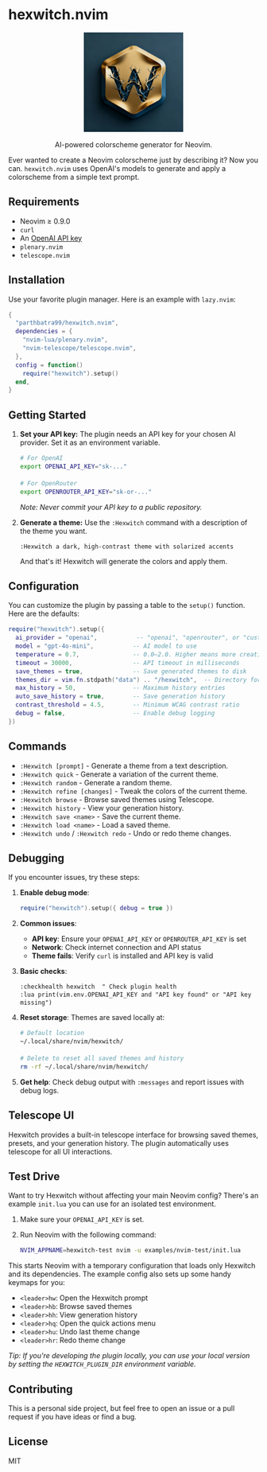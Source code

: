 # hexwitch.nvim

<p align="center">
  <img src="./hexwitch-logo.png" alt="Hexwitch Logo" width="200" />
</p>

<p align="center">
  AI-powered colorscheme generator for Neovim.
</p>

Ever wanted to create a Neovim colorscheme just by describing it? Now you can. `hexwitch.nvim` uses OpenAI's models to generate and apply a colorscheme from a simple text prompt.

## Requirements

- Neovim ≥ 0.9.0
- `curl`
- An [OpenAI API key](https://platform.openai.com/api-keys)
- `plenary.nvim`
- `telescope.nvim`

## Installation

Use your favorite plugin manager. Here is an example with `lazy.nvim`:

```lua
{
  "parthbatra99/hexwitch.nvim",
  dependencies = {
    "nvim-lua/plenary.nvim",
    "nvim-telescope/telescope.nvim",
  },
  config = function()
    require("hexwitch").setup()
  end,
}
```

## Getting Started

1.  **Set your API key:** The plugin needs an API key for your chosen AI provider. Set it as an environment variable.

    ```bash
    # For OpenAI
    export OPENAI_API_KEY="sk-..."

    # For OpenRouter
    export OPENROUTER_API_KEY="sk-or-..."
    ```
    *Note: Never commit your API key to a public repository.*

2.  **Generate a theme:** Use the `:Hexwitch` command with a description of the theme you want.

    ```vim
    :Hexwitch a dark, high-contrast theme with solarized accents
    ```

    And that's it! Hexwitch will generate the colors and apply them.

## Configuration

You can customize the plugin by passing a table to the `setup()` function. Here are the defaults:

```lua
require("hexwitch").setup({
  ai_provider = "openai",           -- "openai", "openrouter", or "custom"
  model = "gpt-4o-mini",           -- AI model to use
  temperature = 0.7,               -- 0.0–2.0. Higher means more creative/random palettes
  timeout = 30000,                 -- API timeout in milliseconds
  save_themes = true,              -- Save generated themes to disk
  themes_dir = vim.fn.stdpath("data") .. "/hexwitch",  -- Directory for saved themes
  max_history = 50,                -- Maximum history entries
  auto_save_history = true,        -- Save generation history
  contrast_threshold = 4.5,        -- Minimum WCAG contrast ratio
  debug = false,                   -- Enable debug logging
})
```

## Commands

- `:Hexwitch [prompt]` - Generate a theme from a text description.
- `:Hexwitch quick` - Generate a variation of the current theme.
- `:Hexwitch random` - Generate a random theme.
- `:Hexwitch refine [changes]` - Tweak the colors of the current theme.
- `:Hexwitch browse` - Browse saved themes using Telescope.
- `:Hexwitch history` - View your generation history.
- `:Hexwitch save <name>` - Save the current theme.
- `:Hexwitch load <name>` - Load a saved theme.
- `:Hexwitch undo` / `:Hexwitch redo` - Undo or redo theme changes.

## Debugging

If you encounter issues, try these steps:

1. **Enable debug mode**:
   ```lua
   require("hexwitch").setup({ debug = true })
   ```

2. **Common issues**:
   - **API key**: Ensure your `OPENAI_API_KEY` or `OPENROUTER_API_KEY` is set
   - **Network**: Check internet connection and API status
   - **Theme fails**: Verify `curl` is installed and API key is valid

3. **Basic checks**:
   ```vim
   :checkhealth hexwitch  " Check plugin health
   :lua print(vim.env.OPENAI_API_KEY and "API key found" or "API key missing")
   ```

4. **Reset storage**: Themes are saved locally at:
   ```bash
   # Default location
   ~/.local/share/nvim/hexwitch/

   # Delete to reset all saved themes and history
   rm -rf ~/.local/share/nvim/hexwitch/
   ```

5. **Get help**: Check debug output with `:messages` and report issues with debug logs.

## Telescope UI

Hexwitch provides a built-in telescope interface for browsing saved themes, presets, and your generation history. The plugin automatically uses telescope for all UI interactions.

## Test Drive

Want to try Hexwitch without affecting your main Neovim config? There's an example `init.lua` you can use for an isolated test environment.

1.  Make sure your `OPENAI_API_KEY` is set.
2.  Run Neovim with the following command:

    ```bash
    NVIM_APPNAME=hexwitch-test nvim -u examples/nvim-test/init.lua
    ```

This starts Neovim with a temporary configuration that loads only Hexwitch and its dependencies. The example config also sets up some handy keymaps for you:

-   `<leader>hw`: Open the Hexwitch prompt
-   `<leader>hb`: Browse saved themes
-   `<leader>hh`: View generation history
-   `<leader>hq`: Open the quick actions menu
-   `<leader>hu`: Undo last theme change
-   `<leader>hr`: Redo theme change

*Tip: If you're developing the plugin locally, you can use your local version by setting the `HEXWITCH_PLUGIN_DIR` environment variable.*

## Contributing

This is a personal side project, but feel free to open an issue or a pull request if you have ideas or find a bug.

## License

MIT
